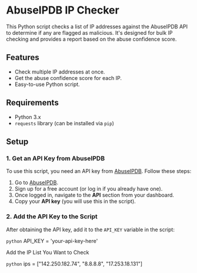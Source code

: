 # AbuseIPDB IP Checker

This Python script checks a list of IP addresses against the AbuseIPDB API to determine if any are flagged as malicious. It's designed for bulk IP checking and provides a report based on the abuse confidence score.

## Features
- Check multiple IP addresses at once.
- Get the abuse confidence score for each IP.
- Easy-to-use Python script.

## Requirements
- Python 3.x
- `requests` library (can be installed via `pip`)

## Setup

### 1. Get an API Key from AbuseIPDB

To use this script, you need an API key from [AbuseIPDB](https://www.abuseipdb.com/). Follow these steps:

1. Go to [AbuseIPDB](https://www.abuseipdb.com/).
2. Sign up for a free account (or log in if you already have one).
3. Once logged in, navigate to the **API** section from your dashboard.
4. Copy your **API key** (you will use this in the script).

### 2. Add the API Key to the Script

After obtaining the API key, add it to the `API_KEY` variable in the script:

```python```
API_KEY = 'your-api-key-here'

Add the IP List You Want to Check

```python```
ips = ["142.250.182.74", "8.8.8.8", "17.253.18.131"]
